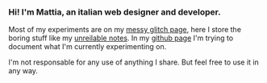 ### Hi! I'm Mattia, an italian web designer and developer.

Most of my experiments are on my [messy glitch page](https://glitch.com/@lichfolky), here I store the boring stuff like my [unreilable notes](https://github.com/lichfolky/grimoire).
In my [github page]( https://lichfolky.github.io/) I'm trying to document what I'm currently experimenting on.

I'm not responsable for any use of anything I share. 
But feel free to use it in any way.

<!--
**lichfolky/lichfolky** is a ✨ _special_ ✨ repository because its `README.md` (this file) appears on your GitHub profile.

Here are some ideas to get you started:

- 🔭 I’m currently working on ...
- 🌱 I’m currently learning ...
- 👯 I’m looking to collaborate on ...
- 🤔 I’m looking for help with ...
- 💬 Ask me about ...
- 📫 How to reach me: ...
- 😄 Pronouns: ...
- ⚡ Fun fact: ...
-->

